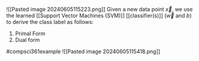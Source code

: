 ![[Pasted image 20240605115223.png]]
Given a new data point $\vec {x}$, we use the learned [[Support Vector Machines (SVM)]] [[classifier(s)]] ($\vec {w}$ and $b$) to derive the class label as follows:
1. Primal Form
2. Dual form

#compsci361example ![[Pasted image 20240605115418.png]]